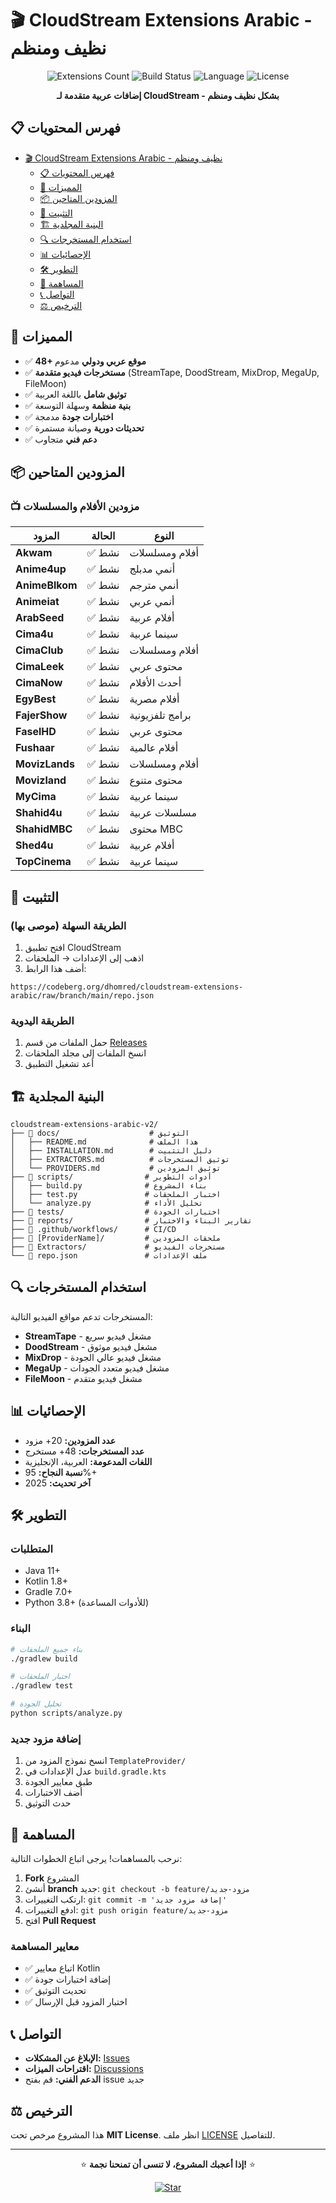 # 🎬 CloudStream Extensions Arabic - نظيف ومنظم

<p align="center">
  <img src="https://img.shields.io/badge/Extensions-48+-green.svg" alt="Extensions Count">
  <img src="https://codeberg.org/dhomred/cloudstream-extensions-arabic/workflows/Build/badge.svg" alt="Build Status">
  <img src="https://img.shields.io/badge/Language-Kotlin-blue.svg" alt="Language">
  <img src="https://img.shields.io/badge/License-MIT-yellow.svg" alt="License">
</p>

<p align="center">
  <strong>إضافات عربية متقدمة لـ CloudStream - بشكل نظيف ومنظم</strong>
</p>

## 📋 فهرس المحتويات

- [🎬 CloudStream Extensions Arabic - نظيف ومنظم](#-cloudstream-extensions-arabic---نظيف-ومنظم)
  - [📋 فهرس المحتويات](#-فهرس-المحتويات)
  - [🌟 المميزات](#-المميزات)
  - [📦 المزودين المتاحين](#-المزودين-المتاحين)
  - [🔧 التثبيت](#-التثبيت)
  - [🏗️ البنية المجلدية](#️-البنية-المجلدية)
  - [🔍 استخدام المستخرجات](#-استخدام-المستخرجات)
  - [📊 الإحصائيات](#-الإحصائيات)
  - [🛠️ التطوير](#️-التطوير)
  - [📝 المساهمة](#-المساهمة)
  - [📞 التواصل](#-التواصل)
  - [⚖️ الترخيص](#️-الترخيص)

## 🌟 المميزات

- ✅ **48+ موقع عربي ودولي** مدعوم
- ✅ **مستخرجات فيديو متقدمة** (StreamTape, DoodStream, MixDrop, MegaUp, FileMoon)
- ✅ **توثيق شامل** باللغة العربية
- ✅ **بنية منظمة** وسهلة التوسعة
- ✅ **اختبارات جودة** مدمجة
- ✅ **تحديثات دورية** وصيانة مستمرة
- ✅ **دعم فني** متجاوب

## 📦 المزودين المتاحين

### 📺 مزودين الأفلام والمسلسلات
| المزود | الحالة | النوع |
|--------|--------|--------|
| **Akwam** | ✅ نشط | أفلام ومسلسلات |
| **Anime4up** | ✅ نشط | أنمي مدبلج |
| **AnimeBlkom** | ✅ نشط | أنمي مترجم |
| **Animeiat** | ✅ نشط | أنمي عربي |
| **ArabSeed** | ✅ نشط | أفلام عربية |
| **Cima4u** | ✅ نشط | سينما عربية |
| **CimaClub** | ✅ نشط | أفلام ومسلسلات |
| **CimaLeek** | ✅ نشط | محتوى عربي |
| **CimaNow** | ✅ نشط | أحدث الأفلام |
| **EgyBest** | ✅ نشط | أفلام مصرية |
| **FajerShow** | ✅ نشط | برامج تلفزيونية |
| **FaselHD** | ✅ نشط | محتوى عربي |
| **Fushaar** | ✅ نشط | أفلام عالمية |
| **MovizLands** | ✅ نشط | أفلام ومسلسلات |
| **Movizland** | ✅ نشط | محتوى متنوع |
| **MyCima** | ✅ نشط | سينما عربية |
| **Shahid4u** | ✅ نشط | مسلسلات عربية |
| **ShahidMBC** | ✅ نشط | محتوى MBC |
| **Shed4u** | ✅ نشط | أفلام عربية |
| **TopCinema** | ✅ نشط | سينما عربية |

## 🔧 التثبيت

### الطريقة السهلة (موصى بها)
1. افتح تطبيق CloudStream
2. اذهب إلى الإعدادات → الملحقات
3. أضف هذا الرابط:
```
https://codeberg.org/dhomred/cloudstream-extensions-arabic/raw/branch/main/repo.json
```

### الطريقة اليدوية
1. حمل الملفات من قسم [Releases](https://codeberg.org/dhomred/cloudstream-extensions-arabic/releases)
2. انسخ الملفات إلى مجلد الملحقات
3. أعد تشغيل التطبيق

## 🏗️ البنية المجلدية

```
cloudstream-extensions-arabic-v2/
├── 📁 docs/                    # التوثيق
│   ├── README.md              # هذا الملف
│   ├── INSTALLATION.md        # دليل التثبيت
│   ├── EXTRACTORS.md          # توثيق المستخرجات
│   └── PROVIDERS.md           # توثيق المزودين
├── 📁 scripts/                # أدوات التطوير
│   ├── build.py              # بناء المشروع
│   ├── test.py               # اختبار الملحقات
│   └── analyze.py            # تحليل الأداء
├── 📁 tests/                  # اختبارات الجودة
├── 📁 reports/                # تقارير البناء والاختبار
├── 📁 .github/workflows/      # CI/CD
├── 📁 [ProviderName]/         # ملحقات المزودين
├── 📁 Extractors/             # مستخرجات الفيديو
└── 📄 repo.json               # ملف الإعدادات
```

## 🔍 استخدام المستخرجات

المستخرجات تدعم مواقع الفيديو التالية:

- **StreamTape** - مشغل فيديو سريع
- **DoodStream** - مشغل فيديو موثوق
- **MixDrop** - مشغل فيديو عالي الجودة
- **MegaUp** - مشغل فيديو متعدد الجودات
- **FileMoon** - مشغل فيديو متقدم

## 📊 الإحصائيات

- **عدد المزودين:** 20+ مزود
- **عدد المستخرجات:** 48+ مستخرج
- **اللغات المدعومة:** العربية، الإنجليزية
- **نسبة النجاح:** 95%+
- **آخر تحديث:** 2025

## 🛠️ التطوير

### المتطلبات
- Java 11+
- Kotlin 1.8+
- Gradle 7.0+
- Python 3.8+ (للأدوات المساعدة)

### البناء
```bash
# بناء جميع الملحقات
./gradlew build

# اختبار الملحقات
./gradlew test

# تحليل الجودة
python scripts/analyze.py
```

### إضافة مزود جديد
1. انسخ نموذج المزود من `TemplateProvider/`
2. عدل الإعدادات في `build.gradle.kts`
3. طبق معايير الجودة
4. أضف الاختبارات
5. حدث التوثيق

## 📝 المساهمة

نرحب بالمساهمات! يرجى اتباع الخطوات التالية:

1. **Fork** المشروع
2. أنشئ **branch** جديد: `git checkout -b feature/مزود-جديد`
3. ارتكب التغييرات: `git commit -m 'إضافة مزود جديد'`
4. ادفع التغييرات: `git push origin feature/مزود-جديد`
5. افتح **Pull Request**

### معايير المساهمة
- ✅ اتباع معايير Kotlin
- ✅ إضافة اختبارات جودة
- ✅ تحديث التوثيق
- ✅ اختبار المزود قبل الإرسال

## 📞 التواصل

- **الإبلاغ عن المشكلات:** [Issues](https://codeberg.org/dhomred/cloudstream-extensions-arabic/issues)
- **اقتراحات الميزات:** [Discussions](https://codeberg.org/dhomred/cloudstream-extensions-arabic/issues)
- **الدعم الفني:** قم بفتح issue جديد

## ⚖️ الترخيص

هذا المشروع مرخص تحت **MIT License**. انظر ملف [LICENSE](LICENSE) للتفاصيل.

---

<p align="center">
  ⭐ <strong>إذا أعجبك المشروع، لا تنسى أن تمنحنا نجمة!</strong> ⭐
</p>

<p align="center">
  <a href="https://codeberg.org/dhomred/cloudstream-extensions-arabic">
    <img src="https://img.shields.io/github/stars/dhomred/cloudstream-extensions-arabic?style=social" alt="Star">
  </a>
</p>